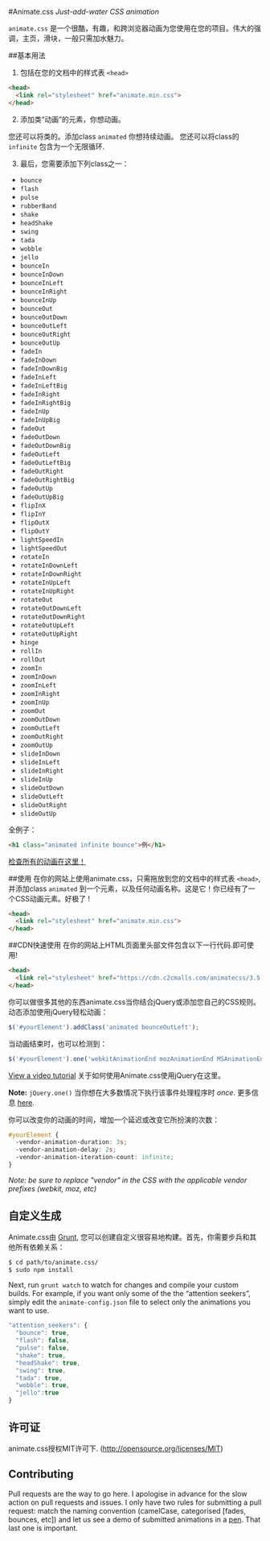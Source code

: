 #Animate.css
*Just-add-water CSS animation*

`animate.css` 是一个很酷，有趣，和跨浏览器动画为您使用在您的项目。伟大的强调，主页，滑块，一般只需加水魅力。

##基本用法
1. 包括在您的文档中的样式表 `<head>`

  ```html
  <head>
    <link rel="stylesheet" href="animate.min.css">
  </head>
  ```
2. 添加类“动画”的元素，你想动画。

您还可以将类的。添加class `animated` 你想持续动画。
 您还可以将class的 `infinite` 包含为一个无限循环.

3. 最后，您需要添加下列class之一：

  * `bounce`
  * `flash`
  * `pulse`
  * `rubberBand`
  * `shake`
  * `headShake`
  * `swing`
  * `tada`
  * `wobble`
  * `jello`
  * `bounceIn`
  * `bounceInDown`
  * `bounceInLeft`
  * `bounceInRight`
  * `bounceInUp`
  * `bounceOut`
  * `bounceOutDown`
  * `bounceOutLeft`
  * `bounceOutRight`
  * `bounceOutUp`
  * `fadeIn`
  * `fadeInDown`
  * `fadeInDownBig`
  * `fadeInLeft`
  * `fadeInLeftBig`
  * `fadeInRight`
  * `fadeInRightBig`
  * `fadeInUp`
  * `fadeInUpBig`
  * `fadeOut`
  * `fadeOutDown`
  * `fadeOutDownBig`
  * `fadeOutLeft`
  * `fadeOutLeftBig`
  * `fadeOutRight`
  * `fadeOutRightBig`
  * `fadeOutUp`
  * `fadeOutUpBig`
  * `flipInX`
  * `flipInY`
  * `flipOutX`
  * `flipOutY`
  * `lightSpeedIn`
  * `lightSpeedOut`
  * `rotateIn`
  * `rotateInDownLeft`
  * `rotateInDownRight`
  * `rotateInUpLeft`
  * `rotateInUpRight`
  * `rotateOut`
  * `rotateOutDownLeft`
  * `rotateOutDownRight`
  * `rotateOutUpLeft`
  * `rotateOutUpRight`
  * `hinge`
  * `rollIn`
  * `rollOut`
  * `zoomIn`
  * `zoomInDown`
  * `zoomInLeft`
  * `zoomInRight`
  * `zoomInUp`
  * `zoomOut`
  * `zoomOutDown`
  * `zoomOutLeft`
  * `zoomOutRight`
  * `zoomOutUp`
  * `slideInDown`
  * `slideInLeft`
  * `slideInRight`
  * `slideInUp`
  * `slideOutDown`
  * `slideOutLeft`
  * `slideOutRight`
  * `slideOutUp`

全例子：
```html
<h1 class="animated infinite bounce">例</h1>
```

[检查所有的动画在这里！](https://daneden.github.io/animate.css/)

##使用
在你的网站上使用animate.css，只需拖放到您的文档中的样式表 `<head>`, 并添加class `animated` 到一个元素，以及任何动画名称。这是它！你已经有了一个CSS动画元素。好极了 !

```html
<head>
  <link rel="stylesheet" href="animate.min.css">
</head>
```
##CDN快速使用
在你的网站上HTML页面里头部文件包含以下一行代码.即可使用!
```html
<head>
  <link rel="stylesheet" href="https://cdn.c2cmalls.com/animatecss/3.5.1/animate.min.css">
</head>
```
你可以做很多其他的东西animate.css当你结合jQuery或添加您自己的CSS规则。动态添加使用jQuery轻松动画：

```javascript
$('#yourElement').addClass('animated bounceOutLeft');
```

当动画结束时，也可以检测到：

<!--
Before you make changes to this file, you should know that $('#yourElement').one() is *NOT A TYPO*

http://api.jquery.com/one/
-->

```javascript
$('#yourElement').one('webkitAnimationEnd mozAnimationEnd MSAnimationEnd oanimationend animationend', doSomething);
```

[View a video tutorial](https://www.youtube.com/watch?v=CBQGl6zokMs) 关于如何使用Animate.css使用jQuery在这里。 

**Note:** `jQuery.one()` 当你想在大多数情况下执行该事件处理程序时 *once*. 更多信息 [here](http://api.jquery.com/one/).

你可以改变你的动画的时间，增加一个延迟或改变它所扮演的次数：

```css
#yourElement {
  -vendor-animation-duration: 3s;
  -vendor-animation-delay: 2s;
  -vendor-animation-iteration-count: infinite;
}
```

*Note: be sure to replace "vendor" in the CSS with the applicable vendor prefixes (webkit, moz, etc)*

## 自定义生成
Animate.css由 [Grunt](http://gruntjs.com), 您可以创建自定义很容易地构建。首先，你需要步兵和其他所有依赖关系：

```sh
$ cd path/to/animate.css/
$ sudo npm install
```

Next, run `grunt watch` to watch for changes and compile your custom builds. For example, if you want only some of the the “attention seekers”, simply edit the `animate-config.json` file to select only the animations you want to use.

```javascript
"attention_seekers": {
  "bounce": true,
  "flash": false,
  "pulse": false,
  "shake": true,
  "headShake": true,
  "swing": true,
  "tada": true,
  "wobble": true,
  "jello":true
}
```

## 许可证
animate.css授权MIT许可下. (http://opensource.org/licenses/MIT)

## Contributing
Pull requests are the way to go here. I apologise in advance for the slow action on pull requests and issues. I only have two rules for submitting a pull request: match the naming convention (camelCase, categorised [fades, bounces, etc]) and let us see a demo of submitted animations in a [pen](http://codepen.io). That last one is important.
